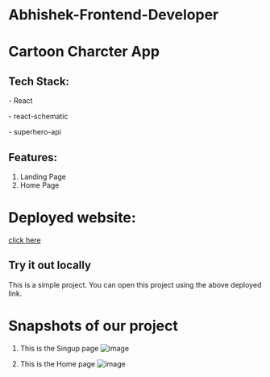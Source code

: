 # Abhishek-Frontend-Developer
# Cartoon Charcter App


## Tech Stack:
  <p>- React</p>
  <p>- react-schematic</p>
  <p>- superhero-api</p>
 
  
## Features:
1. Landing Page
2. Home Page
 

# Deployed website:
[click here](https://unvoid-frontend.vercel.app/)

## Try it out locally
This is a simple project. You can open this project using the above deployed link.  

<h1>Snapshots of our project</h1>

1. This is the Singup page
![image](https://github.com/abhiamber/Abhishek-Frontend-Developer/assets/102507444/e0d37a28-8f3f-4be0-88fd-c91150fb06eb)

2. This is the Home page
![image](https://github.com/abhiamber/Abhishek-Frontend-Developer/assets/102507444/10381f41-b74e-4993-bcf1-f6b58f680904)




